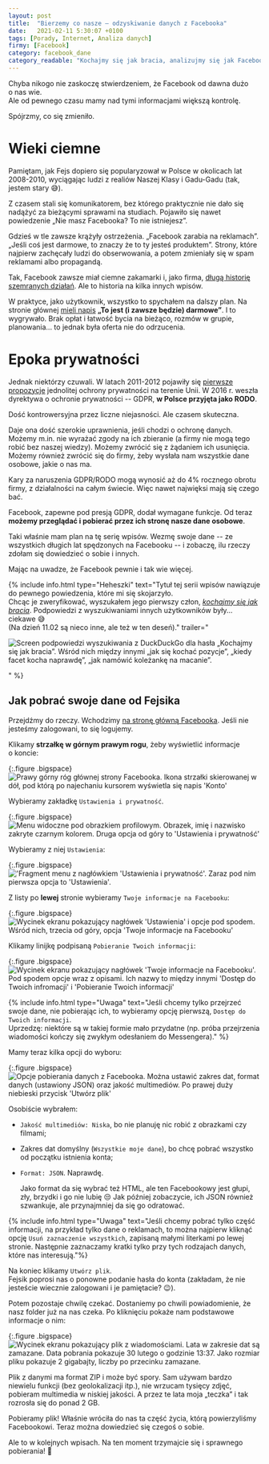 ```yaml
---
layout: post
title:  "Bierzemy co nasze – odzyskiwanie danych z Facebooka"
date:   2021-02-11 5:30:07 +0100
tags: [Porady, Internet, Analiza danych]
firmy: [Facebook]
category: facebook_dane
category_readable: "Kochajmy się jak bracia, analizujmy się jak Facebooki"
---
```


Chyba nikogo nie zaskoczę stwierdzeniem, że Facebook od dawna dużo o&nbsp;nas wie.  
Ale od pewnego czasu mamy nad tymi informacjami większą kontrolę.

Spójrzmy, co się zmieniło.

# Wieki ciemne

Pamiętam, jak Fejs dopiero się popularyzował w&nbsp;Polsce w&nbsp;okolicach lat 2008-2010, wyciągając ludzi z&nbsp;realiów Naszej Klasy i&nbsp;Gadu-Gadu (tak, jestem stary :sweat_smile:).

Z czasem stali się komunikatorem, bez którego praktycznie nie dało się nadążyć za bieżącymi sprawami na studiach. Pojawiło się nawet powiedzenie „Nie masz Facebooka? To nie istniejesz”.

Gdzieś w&nbsp;tle zawsze krążyły ostrzeżenia. „Facebook zarabia na reklamach”. „Jeśli coś jest darmowe, to znaczy że to ty jesteś produktem”. Strony, które najpierw zachęcały ludzi do obserwowania, a&nbsp;potem zmieniały się w&nbsp;spam reklamami albo propagandą.

Tak, Facebook zawsze miał ciemne zakamarki i, jako firma, [długą historię szemranych działań](https://www.techrepublic.com/article/facebook-data-privacy-scandal-a-cheat-sheet/). Ale to historia na kilka innych wpisów.

W praktyce, jako użytkownik, wszystko to spychałem na dalszy plan. Na stronie głównej [mieli napis](https://www.dobreprogramy.pl/Facebook-nie-bedzie-zawsze-darmowy-Obietnica-znika-z-serwisu,News,103406.html) **„To jest (i zawsze będzie) darmowe”**. I&nbsp;to wygrywało. Brak opłat i&nbsp;łatwość bycia na bieżąco, rozmów w&nbsp;grupie, planowania... to jednak była oferta nie do odrzucenia.

# Epoka prywatności

Jednak niektórzy czuwali. W&nbsp;latach 2011-2012 pojawiły się [pierwsze propozycje](https://edps.europa.eu/data-protection/data-protection/legislation/history-general-data-protection-regulation_en) jednolitej ochrony prywatności na terenie Unii. W&nbsp;2016 r. weszła dyrektywa o&nbsp;ochronie prywatności -- GDPR, **w Polsce przyjęta jako RODO**.

Dość kontrowersyjna przez liczne niejasności. Ale czasem skuteczna.

Daje ona dość szerokie uprawnienia, jeśli chodzi o&nbsp;ochronę danych. Możemy m.in. nie wyrażać zgody na ich zbieranie (a firmy nie mogą tego robić bez naszej wiedzy). Możemy zwrócić się z&nbsp;żądaniem ich usunięcia. Możemy również zwrócić się do firmy, żeby wysłała nam wszystkie dane osobowe, jakie o&nbsp;nas ma.

Kary za naruszenia GDPR/RODO mogą wynosić aż do 4% rocznego obrotu firmy, z&nbsp;działalności na całym świecie. Więc nawet najwięksi mają się czego bać.

Facebook, zapewne pod presją GDPR, dodał wymagane funkcje. Od teraz **możemy przeglądać i&nbsp;pobierać przez ich stronę nasze dane osobowe**.

Taki właśnie mam plan na tę serię wpisów. Wezmę swoje dane -- ze wszystkich długich lat spędzonych na Facebooku -- i&nbsp;zobaczę, ilu rzeczy zdołam się dowiedzieć o&nbsp;sobie i&nbsp;innych.

Mając na uwadze, że Facebook pewnie i&nbsp;tak wie więcej.

{% include info.html type="Heheszki" text="Tytuł tej serii wpisów nawiązuje do pewnego powiedzenia, które mi się skojarzyło.  
Chcąc je zweryfikować, wyszukałem jego pierwszy człon, *[kochajmy się jak bracia](https://duckduckgo.com/?q=kochajmy+si%C4%99+jak+bracia)*. Podpowiedzi z&nbsp;wyszukiwaniami innych użytkowników były... ciekawe :sweat_smile:  
(Na dzień 11.02 są nieco inne, ale też w&nbsp;ten deseń)." trailer="<p class='figure'><img src='/assets/posts/bierzemy-co-nasze-odzyskiwanie-danych-z-facebooka/podpowiedzi_heheszki.webp' alt='Screen podpowiedzi wyszukiwania z&nbsp;DuckDuckGo dla hasła „Kochajmy się jak bracia”. Wśród nich między innymi „jak się kochać pozycje”, „kiedy facet kocha naprawdę”, „jak namówić koleżankę na macanie”.'/></p>" %}

## Jak pobrać swoje dane od Fejsika

Przejdźmy do rzeczy. Wchodzimy [na stronę główną Facebooka](facebook.com). Jeśli nie jesteśmy zalogowani, to się logujemy.

Klikamy **strzałkę w&nbsp;górnym prawym rogu**, żeby wyświetlić informacje o&nbsp;koncie:

{:.figure .bigspace}
<img src="/assets/posts/bierzemy-co-nasze-odzyskiwanie-danych-z-facebooka/1.webp" alt="Prawy górny róg głównej strony Facebooka. Ikona strzałki skierowanej w dół, pod którą po najechaniu kursorem wyświetla się napis 'Konto'"/>

Wybieramy zakładkę `Ustawienia i prywatność`.

{:.figure .bigspace}
<img src="/assets/posts/bierzemy-co-nasze-odzyskiwanie-danych-z-facebooka/2.webp" alt="Menu widoczne pod obrazkiem profilowym. Obrazek, imię i nazwisko zakryte czarnym kolorem. Druga opcja od góry to 'Ustawienia i prywatność'"/>

Wybieramy z&nbsp;niej `Ustawienia`:

{:.figure .bigspace}
<img src="/assets/posts/bierzemy-co-nasze-odzyskiwanie-danych-z-facebooka/3.webp" alt="'Fragment menu z nagłówkiem 'Ustawienia i prywatność'. Zaraz pod nim pierwsza opcja to 'Ustawienia'."/>

Z listy po **lewej** stronie wybieramy `Twoje informacje na Facebooku`:

{:.figure .bigspace}
<img src="/assets/posts/bierzemy-co-nasze-odzyskiwanie-danych-z-facebooka/4.webp" alt="Wycinek ekranu pokazujący nagłówek 'Ustawienia' i opcje pod spodem. Wśród nich, trzecia od góry, opcja 'Twoje informacje na Facebooku'"/>

Klikamy linijkę podpisaną `Pobieranie Twoich informacji`:

{:.figure .bigspace}
<img src="/assets/posts/bierzemy-co-nasze-odzyskiwanie-danych-z-facebooka/5.webp" alt="Wycinek ekranu pokazujący nagłówek 'Twoje informacje na Facebooku'. Pod spodem opcje wraz z opisami. Ich nazwy to między innymi 'Dostęp do Twoich infromacji' i 'Pobieranie Twoich informacji'"/>

{% include info.html type="Uwaga" text="Jeśli chcemy tylko przejrzeć swoje dane, nie pobierając ich, to wybieramy opcję pierwszą, `Dostęp do Twoich informacji`.  
Uprzedzę: niektóre są w&nbsp;takiej formie mało przydatne (np. próba przejrzenia wiadomości kończy się zwykłym odesłaniem do Messengera)." %}

Mamy teraz kilka opcji do wyboru:

{:.figure .bigspace}
<img src="/assets/posts/bierzemy-co-nasze-odzyskiwanie-danych-z-facebooka/6.webp" alt="Opcje pobierania danych z Facebooka. Można ustawić zakres dat, format danych (ustawiony JSON) oraz jakość multimediów. Po prawej duży niebieski przycisk 'Utwórz plik'"/>

Osobiście wybrałem:

* `Jakość multimediów: Niska`, bo nie planuję nic robić z&nbsp;obrazkami czy filmami;
* Zakres dat domyślny (`Wszystkie moje dane`), bo chcę pobrać wszystko od początku istnienia konta;
* `Format: JSON`. Naprawdę.

  Jako format da się wybrać też HTML, ale ten Facebookowy jest głupi, zły, brzydki i&nbsp;go nie lubię :unamused: Jak później zobaczycie, ich JSON również szwankuje, ale przynajmniej da się go odratować.

{% include info.html type="Uwaga" text="Jeśli chcemy pobrać tylko część informacji, na przykład tylko dane o&nbsp;reklamach, to można najpierw kliknąć opcję `Usuń zaznaczenie wszystkich`, zapisaną małymi literkami po lewej stronie. Następnie zaznaczamy kratki tylko przy tych rodzajach danych, które nas interesują."%}

Na koniec klikamy `Utwórz plik`.  
Fejsik poprosi nas o&nbsp;ponowne podanie hasła do konta (zakładam, że nie jesteście wiecznie zalogowani i&nbsp;je pamiętacie? :wink:).

Potem pozostaje chwilę czekać. Dostaniemy po chwili powiadomienie, że nasz folder już na nas czeka. Po kliknięciu pokaże nam podstawowe informacje o&nbsp;nim:

{:.figure .bigspace}
<img src="/assets/posts/bierzemy-co-nasze-odzyskiwanie-danych-z-facebooka/7.webp" alt="Wycinek ekranu pokazujący plik z wiadomościami. Lata w zakresie dat są zamazane. Data pobrania pokazuje 30 lutego o godzinie 13:37. Jako rozmiar pliku pokazuje 2 gigabajty, liczby po przecinku zamazane."/>

Plik z&nbsp;danymi ma format ZIP i&nbsp;może być spory. Sam używam bardzo niewielu funkcji (bez geolokalizacji itp.), nie wrzucam tysięcy zdjęć, pobieram multimedia w&nbsp;niskiej jakości. A&nbsp;przez te lata moja „teczka” i&nbsp;tak rozrosła się do ponad 2&nbsp;GB.

Pobieramy plik! Właśnie wróciła do nas ta część życia, którą powierzyliśmy Facebookowi. Teraz można dowiedzieć się czegoś o&nbsp;sobie.

Ale to w&nbsp;kolejnych wpisach. Na ten moment trzymajcie się i&nbsp;sprawnego pobierania! :metal:

